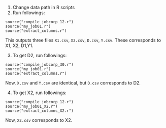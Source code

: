 1. Change data path in R scripts
2. Run followings:
```
source("compile_jobcorp_12.r")
source("my_job01.r")
source("extract_columns.r")
```
This outputs three files `X1.csv`, `X2.csv`, `D.csv`, `Y.csv`. These corresponds to X1, X2, D1,Y1.

3. To get D2, run followings:
```
source("compile_jobcorp_30.r")
source("my_job01.r")
source("extract_columns.r")
```
Now, `X.csv` and `Y.csv` are identical, but `D.csv` corresponds to D2.

4. To get X2, run followings:
```
source("compile_jobcorp_12.r")
source("my_job01_X2.r")
source("extract_columns_X2.r")
```
Now, `X2.csv` corresponds to X2.

